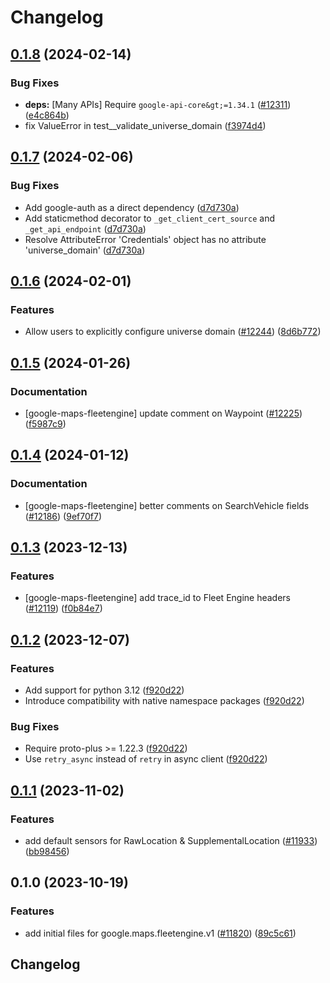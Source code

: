 # Changelog

## [0.1.8](https://github.com/googleapis/google-cloud-python/compare/google-maps-fleetengine-v0.1.7...google-maps-fleetengine-v0.1.8) (2024-02-14)


### Bug Fixes

* **deps:** [Many APIs] Require `google-api-core&gt;=1.34.1` ([#12311](https://github.com/googleapis/google-cloud-python/issues/12311)) ([e4c864b](https://github.com/googleapis/google-cloud-python/commit/e4c864b3e67c7f7f33dfb0d2107fa138492ad338))
* fix ValueError in test__validate_universe_domain ([f3974d4](https://github.com/googleapis/google-cloud-python/commit/f3974d46a9ba9f549e31251ebc2daeb6b9b4745a))

## [0.1.7](https://github.com/googleapis/google-cloud-python/compare/google-maps-fleetengine-v0.1.6...google-maps-fleetengine-v0.1.7) (2024-02-06)


### Bug Fixes

* Add google-auth as a direct dependency ([d7d730a](https://github.com/googleapis/google-cloud-python/commit/d7d730acd3b1da86b996fa18c81272f1c9a00406))
* Add staticmethod decorator to `_get_client_cert_source` and `_get_api_endpoint` ([d7d730a](https://github.com/googleapis/google-cloud-python/commit/d7d730acd3b1da86b996fa18c81272f1c9a00406))
* Resolve AttributeError 'Credentials' object has no attribute 'universe_domain' ([d7d730a](https://github.com/googleapis/google-cloud-python/commit/d7d730acd3b1da86b996fa18c81272f1c9a00406))

## [0.1.6](https://github.com/googleapis/google-cloud-python/compare/google-maps-fleetengine-v0.1.5...google-maps-fleetengine-v0.1.6) (2024-02-01)


### Features

* Allow users to explicitly configure universe domain ([#12244](https://github.com/googleapis/google-cloud-python/issues/12244)) ([8d6b772](https://github.com/googleapis/google-cloud-python/commit/8d6b7729d93c1347529a3d34ed6266af55225578))

## [0.1.5](https://github.com/googleapis/google-cloud-python/compare/google-maps-fleetengine-v0.1.4...google-maps-fleetengine-v0.1.5) (2024-01-26)


### Documentation

* [google-maps-fleetengine] update comment on Waypoint ([#12225](https://github.com/googleapis/google-cloud-python/issues/12225)) ([f5987c9](https://github.com/googleapis/google-cloud-python/commit/f5987c9b3c7191b3cee0dbe4f7109b9f5b547181))

## [0.1.4](https://github.com/googleapis/google-cloud-python/compare/google-maps-fleetengine-v0.1.3...google-maps-fleetengine-v0.1.4) (2024-01-12)


### Documentation

* [google-maps-fleetengine] better comments on SearchVehicle fields ([#12186](https://github.com/googleapis/google-cloud-python/issues/12186)) ([9ef70f7](https://github.com/googleapis/google-cloud-python/commit/9ef70f7cfd9eaeaad4479bae02a77993b9c52b21))

## [0.1.3](https://github.com/googleapis/google-cloud-python/compare/google-maps-fleetengine-v0.1.2...google-maps-fleetengine-v0.1.3) (2023-12-13)


### Features

* [google-maps-fleetengine] add trace_id to Fleet Engine headers ([#12119](https://github.com/googleapis/google-cloud-python/issues/12119)) ([f0b84e7](https://github.com/googleapis/google-cloud-python/commit/f0b84e76439884a3aa2fe9472aa3fce41c19e375))

## [0.1.2](https://github.com/googleapis/google-cloud-python/compare/google-maps-fleetengine-v0.1.1...google-maps-fleetengine-v0.1.2) (2023-12-07)


### Features

* Add support for python 3.12 ([f920d22](https://github.com/googleapis/google-cloud-python/commit/f920d22f59fbd31822252b9677416a6cd436eba2))
* Introduce compatibility with native namespace packages ([f920d22](https://github.com/googleapis/google-cloud-python/commit/f920d22f59fbd31822252b9677416a6cd436eba2))


### Bug Fixes

* Require proto-plus &gt;= 1.22.3 ([f920d22](https://github.com/googleapis/google-cloud-python/commit/f920d22f59fbd31822252b9677416a6cd436eba2))
* Use `retry_async` instead of `retry` in async client ([f920d22](https://github.com/googleapis/google-cloud-python/commit/f920d22f59fbd31822252b9677416a6cd436eba2))

## [0.1.1](https://github.com/googleapis/google-cloud-python/compare/google-maps-fleetengine-v0.1.0...google-maps-fleetengine-v0.1.1) (2023-11-02)


### Features

* add default sensors for RawLocation & SupplementalLocation ([#11933](https://github.com/googleapis/google-cloud-python/issues/11933)) ([bb98456](https://github.com/googleapis/google-cloud-python/commit/bb984561b7e80aeb52afea189904e1fe9c5abeea))

## 0.1.0 (2023-10-19)


### Features

* add initial files for google.maps.fleetengine.v1 ([#11820](https://github.com/googleapis/google-cloud-python/issues/11820)) ([89c5c61](https://github.com/googleapis/google-cloud-python/commit/89c5c61c8f8231dad4ec43ce95d9671abcfe3aa5))

## Changelog
